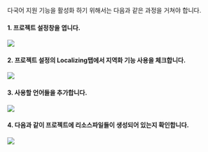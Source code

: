다국어 지원 기능을 활성화 하기 위해서는 다음과 같은 과정을 거쳐야 합니다.

#### 1. 프로젝트 설정창을 엽니다.

![](https://wikidocs.net/images/page/42748/local_context.png)

#### 2. 프로젝트 설정의 Localizing탭에서 지역화 기능 사용을 체크합니다.

![](https://wikidocs.net/images/page/42748/local_proper.png)

#### 3. 사용할 언어들을 추가합니다.

![](https://wikidocs.net/images/page/42748/local_plus.png)

#### 4. 다음과 같이 프로젝트에 리소스파일들이 생성되어 있는지 확인합니다.

![](https://wikidocs.net/images/page/42748/local_context.png)